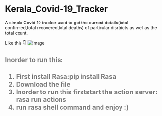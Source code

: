 # Kerala_Covid-19_Tracker
A simple Covid 19 tracker used to get the current details(total confirmed,total recovered,total deaths) of particular disrtricts as well as the total count.

Like this
👇
![image](https://github.com/injusticescorpio/Kerala_Covid-19_Tracker/blob/master/Screenshot%20(158).png)

<div style="color:grey">
<h2> Inorder to run this: <h2>
  <ol>
    <li>First install Rasa:<b>pip install Rasa</b></li>
    <li>Download the file</li>
    <li>Inorder to run this firststart the action server: <b>rasa run actions</b></li>
    <li>run <b>rasa shell</b> command and enjoy :)</li>
    </ol>
  </div>
